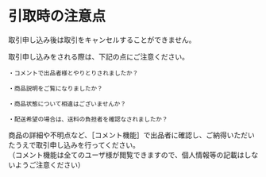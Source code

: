 # 引取時の注意点  
  
取引申し込み後は取引をキャンセルすることができません。

取引申し込みをされる際は、下記の点にご注意ください。

    ・コメントで出品者様とやりとりされましたか？

    ・商品説明をご覧になりましたか？

    ・商品状態について相違はございませんか？

    ・配送希望の場合は、送料の負担者を確認なされましたか？

商品の詳細や不明点など、［コメント機能］で出品者に確認し、ご納得いただいたうえで取引申し込みを行ってください。  
（コメント機能は全てのユーザ様が閲覧できますので、個人情報等の記載はしないようご注意ください）
